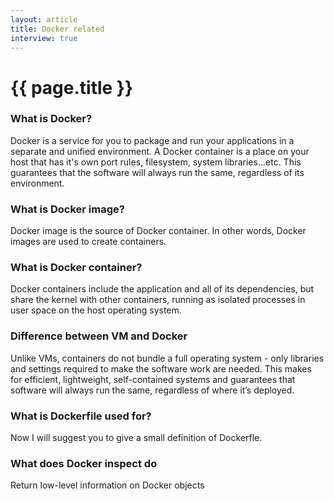 ```yaml
---
layout: article
title: Docker related
interview: true
---
```

# {{ page.title }}

### What is Docker?

Docker is a service for you to package and run your applications in a separate and unified environment. A Docker container is a place on your host that has it's own port rules, filesystem, system libraries...etc. This guarantees that the software will always run the same, regardless of its environment.

### What is Docker image?

Docker image is the source of Docker container. In other words, Docker images are used to create containers.

### What is Docker container?

Docker containers include the application and all of its dependencies, but share the kernel with other containers, running as isolated processes in user space on the host operating system.

### Difference between VM and Docker

Unlike VMs, containers do not bundle a full operating system - only libraries and settings required to make the software work are needed. This makes for efficient, lightweight, self-contained systems and guarantees that software will always run the same, regardless of where it’s deployed.

### What is Dockerfile used for?

Now I will suggest you to give a small definition of Dockerfle.

### What does Docker inspect do

Return low-level information on Docker objects



